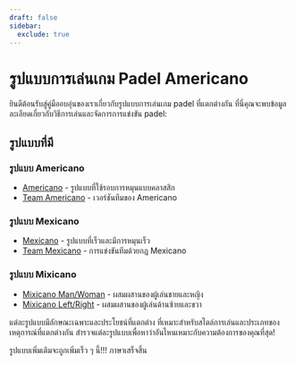 ```yaml
---
draft: false
sidebar:
  exclude: true
---
```


# รูปแบบการเล่นเกม Padel Americano

ยินดีต้อนรับสู่คู่มืออบอุ่นของเราเกี่ยวกับรูปแบบการเล่นเกม padel ที่แตกต่างกัน ที่นี่คุณจะพบข้อมูลละเอียดเกี่ยวกับวิธีการเล่นและจัดการการแข่งขัน padel:

## รูปแบบที่มี

### รูปแบบ Americano
- [Americano](/th/americano) - รูปแบบที่ใช้รอบการหมุนแบบคลาสสิก
- [Team Americano](/th/team-americano) - เวอร์ชันทีมของ Americano

### รูปแบบ Mexicano
- [Mexicano](/th/mexicano) - รูปแบบที่เร็วและมีการหมุนเร็ว
- [Team Mexicano](/th/team-mexicano) - การแข่งขันทีมด้วยกฎ Mexicano

### รูปแบบ Mixicano
- [Mixicano Man/Woman](/th/mixicano) - ผสมผสานของผู้เล่นชายและหญิง
- [Mixicano Left/Right](/th/mixicano) - ผสมผสานของผู้เล่นด้านซ้ายและขวา

แต่ละรูปแบบมีลักษณะเฉพาะและประโยชน์ที่แตกต่าง ที่เหมาะสำหรับสไตล์การเล่นและประเภทของเหตุการณ์ที่แตกต่างกัน สำรวจแต่ละรูปแบบเพื่อหาว่าอันไหนเหมาะกับความต้องการของคุณที่สุด!

รูปแบบเพิ่มเติมจะถูกเพิ่มเร็ว ๆ นี้!!! ภาษาเสร็จสิ้น